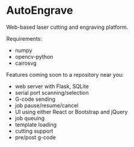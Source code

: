 # AutoEngrave
Web-based laser cutting and engraving platform.

Requirements:
- numpy
- opencv-python
- cairosvg

Features coming soon to a repository near you:
- web server with Flask, SQLite
- serial port scanning/selection
- G-code sending
- job pause/resume/cancel
- UI using either React or Bootstrap and jQuery
- job queuing
- template loading
- cutting support
- pre/post g-code
